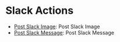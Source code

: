 # Slack Actions

* [Post Slack Image](https://github.com/unskript/Awesome-CloudOps-Automation/tree/master/Slack/legos/slack\_post\_image/README.md): Post Slack Image
* [Post Slack Message](https://github.com/unskript/Awesome-CloudOps-Automation/tree/master/Slack/legos/slack\_post\_message/README.md): Post Slack Message
